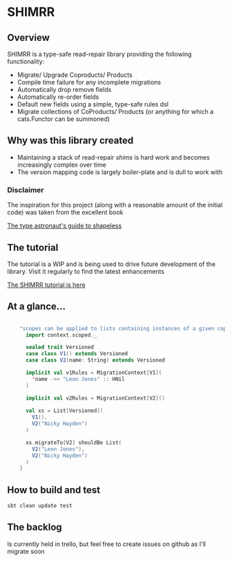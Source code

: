 # SHIMRR

## Overview

SHIMRR is a type-safe read-repair library providing the following functionality:

 - Migrate/ Upgrade Coproducts/ Products
 - Compile time failure for any incomplete migrations
 - Automatically drop remove fields
 - Automatically re-order fields
 - Default new fields using a simple, type-safe rules dsl
 - Migrate collections of CoProducts/ Products (or anything for which a cats.Functor can be summoned)
 
## Why was this library created

- Maintaining a stack of read-repair *shims* is hard work and becomes increasingly complex over time
- The version mapping code is largely boiler-plate and is dull to work with
 
### Disclaimer

The inspiration for this project (along with a reasonable amount of the initial code) was taken from the excellent book

[The type astronaut's guide to shapeless](https://underscore.io/books/shapeless-guide/)

## The tutorial

The tutorial is a WIP and is being used to drive future development of the library.  Visit it regularly
to find the latest enhancements

[The SHIMRR tutorial is here](tutorials/src/main/scala/uk/camsw/shimrr/tutorial/README.md)
 
## At a glance...
```scala

    "scopes can be applied to lists containing instances of a given coproduct" in {
      import context.scoped._

      sealed trait Versioned
      case class V1() extends Versioned      
      case class V2(name: String) extends Versioned      

      implicit val v1Rules = MigrationContext[V1](
        'name ->> "Leon Jones" :: HNil
      )

      implicit val v2Rules = MigrationContext[V2]()
      
      val xs = List[Versioned](
        V1(),
        V2("Nicky Hayden")        
      )

      xs.migrateTo[V2] shouldBe List(
        V2("Leon Jones"),
        V2("Nicky Hayden")
      )
    }

```

## How to build and test
```bash
sbt clean update test
```

## The backlog
Is currently held in trello, but feel free to create issues on github as I'll migrate soon
